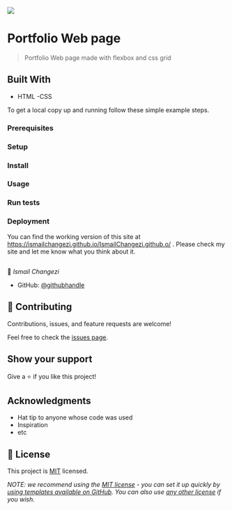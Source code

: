 ![](https://img.shields.io/badge/Microverse-blueviolet)

# Portfolio Web page

> Portfolio Web page made with flexbox and css grid


## Built With

- HTML
-CSS



To get a local copy up and running follow these simple example steps.

### Prerequisites

### Setup

### Install

### Usage

### Run tests

### Deployment
You can find the working version of this site at https://ismailchangezi.github.io/IsmailChangezi.github.o/ .
Please check my site and let me know what you think about it.


## 

👤 *Ismail Changezi*


- GitHub: [@githubhandle](https://github.com/IsmailChangezi)


## 🤝 Contributing

Contributions, issues, and feature requests are welcome!

Feel free to check the [issues page](../../issues/).

## Show your support

Give a ⭐️ if you like this project!

## Acknowledgments

- Hat tip to anyone whose code was used
- Inspiration
- etc

## 📝 License

This project is [MIT](./LICENSE) licensed.

_NOTE: we recommend using the [MIT license](https://choosealicense.com/licenses/mit/) - you can set it up quickly by [using templates available on GitHub](https://docs.github.com/en/communities/setting-up-your-project-for-healthy-contributions/adding-a-license-to-a-repository). You can also use [any other license](https://choosealicense.com/licenses/) if you wish._
